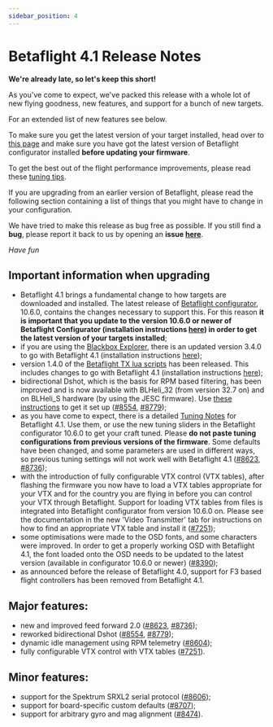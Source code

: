 ```yaml
---
sidebar_position: 4
---
```


# Betaflight 4.1 Release Notes

**We're already late, so let's keep this short!**

As you've come to expect, we've packed this release with a whole lot of new flying goodness, new features, and support for a bunch of new targets.

For an extended list of new features see below.


To make sure you get the latest version of your target installed, head over to [this page](https://github.com/betaflight/betaflight-configurator/releases) and make sure you have got the latest version of Betaflight configurator installed **before updating your firmware**.

To get the best out of the flight performance improvements, please read these [tuning tips](/docs/tuning/4.1-Tuning-Notes).

If you are upgrading from an earlier version of Betaflight, please read the following section containing a list of things that you might have to change in your configuration.


We have tried to make this release as bug free as possible. If you still find a **bug**, please report it back to us by opening an **issue [here](https://github.com/betaflight/betaflight/issues)**.

_Have fun_


## Important information when upgrading

- Betaflight 4.1 brings a fundamental change to how targets are downloaded and installed. The latest release of [Betaflight configurator](https://github.com/betaflight/betaflight-configurator/releases), 10.6.0, contains the changes necessary to support this. For this reason **it is important that you update to the version 10.6.0 or newer of Betaflight Configurator (installation instructions [here](https://github.com/betaflight/betaflight-configurator#installation)) in order to get the latest version of your targets installed**;
- if you are using the [Blackbox Explorer](https://github.com/betaflight/blackbox-log-viewer/releases), there is an updated version 3.4.0 to go with Betaflight 4.1 (installation instructions [here](https://github.com/betaflight/blackbox-log-viewer#installation));
- version 1.4.0 of the [Betaflight TX lua scripts](https://github.com/betaflight/betaflight-tx-lua-scripts/releases) has been released. This includes changes to go with Betaflight 4.1 (installation instructions [here](https://github.com/betaflight/betaflight-tx-lua-scripts#installing));
- bidirectional Dshot, which is the basis for RPM based filtering, has been improved and is now available with BLHeli\_32 (from version 32.7 on) and on BLHeli\_S hardware (by using the JESC firmware). Use [these instructions](/docs/wiki/guides/Bidirectional-DSHOT-and-RPM-Filter) to get it set up ([#8554](https://github.com/betaflight/betaflight/pull/8554), [#8779](https://github.com/betaflight/betaflight/pull/8779));
- as you have come to expect, there is a detailed [Tuning Notes](/docs/tuning/4.1-Tuning-Notes) for Betaflight 4.1. Use them, or use the new tuning sliders in the Betaflight configurator 10.6.0 to get your craft tuned. Please **do not paste tuning configurations from previous versions of the firmware**. Some defaults have been changed, and some parameters are used in different ways, so previous tuning settings will not work well with Betaflight 4.1 ([#8623](https://github.com/betaflight/betaflight/pull/8623), [#8736](https://github.com/betaflight/betaflight/pull/8736));
- with the introduction of fully configurable VTX control (VTX tables), after flashing the firmware you now have to load a VTX tables appropriate for your VTX and for the country you are flying in before you can control your VTX through Betaflight. Support for loading VTX tables from files is integrated into Betaflight configurator from version 10.6.0 on. Please see the documentation in the new 'Video Transmitter' tab for instructions on how to find an appropriate VTX table and install it ([#7251](https://github.com/betaflight/betaflight/pull/7251));
- some optimisations were made to the OSD fonts, and some characters were improved. In order to get a properly working OSD with Betaflight 4.1, the font loaded onto the OSD needs to be updated to the latest version (available in configurator 10.6.0 or newer) ([#8390](https://github.com/betaflight/betaflight/pull/8390));
- as announced before the release of Betaflight 4.0, support for F3 based flight controllers has been removed from Betaflight 4.1.


## Major features:

- new and improved feed forward 2.0 ([#8623](https://github.com/betaflight/betaflight/pull/8623), [#8736](https://github.com/betaflight/betaflight/pull/8736));
- reworked bidirectional Dshot ([#8554](https://github.com/betaflight/betaflight/pull/8554), [#8779](https://github.com/betaflight/betaflight/pull/8779));
- dynamic idle management using RPM telemetry ([#8604](https://github.com/betaflight/betaflight/pull/8604));
- fully configurable VTX control with VTX tables ([#7251](https://github.com/betaflight/betaflight/pull/7251)).

 
## Minor features:

- support for the Spektrum SRXL2 serial protocol ([#8606](https://github.com/betaflight/betaflight/pull/8606));
- support for board-specific custom defaults ([#8707](https://github.com/betaflight/betaflight/pull/8707));
- support for arbitrary gyro and mag alignment ([#8474](https://github.com/betaflight/betaflight/pull/8474)).
